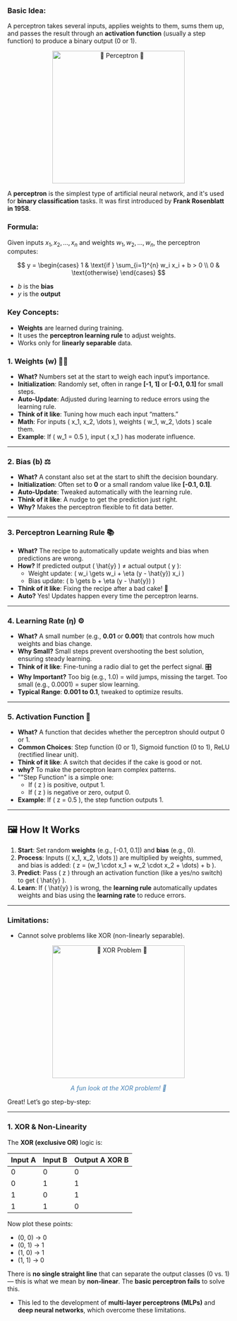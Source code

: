 ### Basic Idea:

A perceptron takes several inputs, applies weights to them, sums them up, and passes the result through an **activation function** (usually a step function) to produce a binary output (0 or 1).
<div align="center">

<img src="https://github.com/Khizer-Data/Deep-Learning-Preparation-/raw/main/Deep_Learning/Perceptron/images/Perceptron.jpeg" alt="🌟 Perceptron 🌟" width="300" title="Perceptron">

</div>

A **perceptron** is the simplest type of artificial neural network, and it's used for **binary classification** tasks. It was first introduced by **Frank Rosenblatt in 1958**.

### Formula:

Given inputs $x_1, x_2, ..., x_n$ and weights $w_1, w_2, ..., w_n$, the perceptron computes:

$$
y = 
\begin{cases}
1 & \text{if } \sum_{i=1}^{n} w_i x_i + b > 0 \\
0 & \text{otherwise}
\end{cases}
$$

* $b$ is the **bias**
* $y$ is the **output**

### Key Concepts:

* **Weights** are learned during training.
* It uses the **perceptron learning rule** to adjust weights.
* Works only for **linearly separable** data.

### 1. **Weights (w)** 🏋️‍♂️
- **What?** Numbers set at the start to weigh each input’s importance.
- **Initialization**: Randomly set, often in range **[-1, 1]** or **[-0.1, 0.1]** for small steps.
- **Auto-Update**: Adjusted during learning to reduce errors using the learning rule.
- **Think of it like**: Tuning how much each input “matters.”
- **Math**: For inputs \( x_1, x_2, \dots \), weights \( w_1, w_2, \dots \) scale them.
- **Example**: If \( w_1 = 0.5 \), input \( x_1 \) has moderate influence.

---

### 2. **Bias (b)** ⚖️
- **What?** A constant also set at the start to shift the decision boundary.
- **Initialization**: Often set to **0** or a small random value like **[-0.1, 0.1]**.
- **Auto-Update**: Tweaked automatically with the learning rule.
- **Think of it like**: A nudge to get the prediction just right.
- **Why?** Makes the perceptron flexible to fit data better.

---

### 3. **Perceptron Learning Rule** 📚
- **What?** The recipe to automatically update weights and bias when predictions are wrong.
- **How?** If predicted output \( \hat{y} \) ≠ actual output \( y \):
  - Weight update: \( w_i \gets w_i + \eta (y - \hat{y}) x_i \)
  - Bias update: \( b \gets b + \eta (y - \hat{y}) \)
- **Think of it like**: Fixing the recipe after a bad cake! 🥮
- **Auto?** Yes! Updates happen every time the perceptron learns.

---

### 4. **Learning Rate (η)** ⚙️
- **What?** A small number (e.g., **0.01** or **0.001**) that controls how much weights and bias change.
- **Why Small?** Small steps prevent overshooting the best solution, ensuring steady learning.
- **Think of it like**: Fine-tuning a radio dial to get the perfect signal. 🎛️
- **Why Important?** Too big (e.g., 1.0) = wild jumps, missing the target. Too small (e.g., 0.0001) = super slow learning.
- **Typical Range**: **0.001 to 0.1**, tweaked to optimize results.

---

### 5. **Activation Function** 🚀
- **What?** A function that decides whether the perceptron should output 0 or 1.
- **Common Choices**: Step function (0 or 1), Sigmoid function (0 to 1), ReLU (rectified linear unit).
- **Think of it like**: A switch that decides if the cake is good or not.
- **why?** To make the perceptron learn complex patterns.
- ""Step Function" is a simple one:
  - If \( z \) is positive, output 1.
  - If \( z \) is negative or zero, output 0.
- **Example**: If \( z = 0.5 \), the step function outputs 1.

---

## 🖼️ How It Works
1. **Start**: Set random **weights** (e.g., [-0.1, 0.1]) and **bias** (e.g., 0).
2. **Process**: Inputs (\( x_1, x_2, \dots \)) are multiplied by weights, summed, and bias is added: \( z = (w_1 \cdot x_1 + w_2 \cdot x_2 + \dots) + b \).
3. **Predict**: Pass \( z \) through an activation function (like a yes/no switch) to get \( \hat{y} \).
4. **Learn**: If \( \hat{y} \) is wrong, the **learning rule** automatically updates weights and bias using the **learning rate** to reduce errors.

---
### Limitations:

* Cannot solve problems like XOR (non-linearly separable).
<div align="center">

<img src="https://github.com/Khizer-Data/Deep-Learning-Preparation-/raw/main/Deep_Learning/Perceptron/images/Xor_problem.jpeg" alt="🌟 XOR Problem 🌟" width="300" title="The XOR Problem Explained">

<p style="text-align: center; color: #4682b4; font-style: italic;">A fun look at the XOR problem! 🔢</p>

</div>

Great! Let’s go step-by-step:

---

### **1. XOR & Non-Linearity**

The **XOR (exclusive OR)** logic is:

| Input A | Input B | Output A XOR B |
| ------- | ------- | -------------- |
| 0       | 0       | 0              |
| 0       | 1       | 1              |
| 1       | 0       | 1              |
| 1       | 1       | 0              |

Now plot these points:

* (0, 0) → 0
* (0, 1) → 1
* (1, 0) → 1
* (1, 1) → 0

There is **no single straight line** that can separate the output classes (0 vs. 1) — this is what we mean by **non-linear**. The **basic perceptron fails** to solve this.


* This led to the development of **multi-layer perceptrons (MLPs)** and **deep neural networks**, which overcome these limitations.

